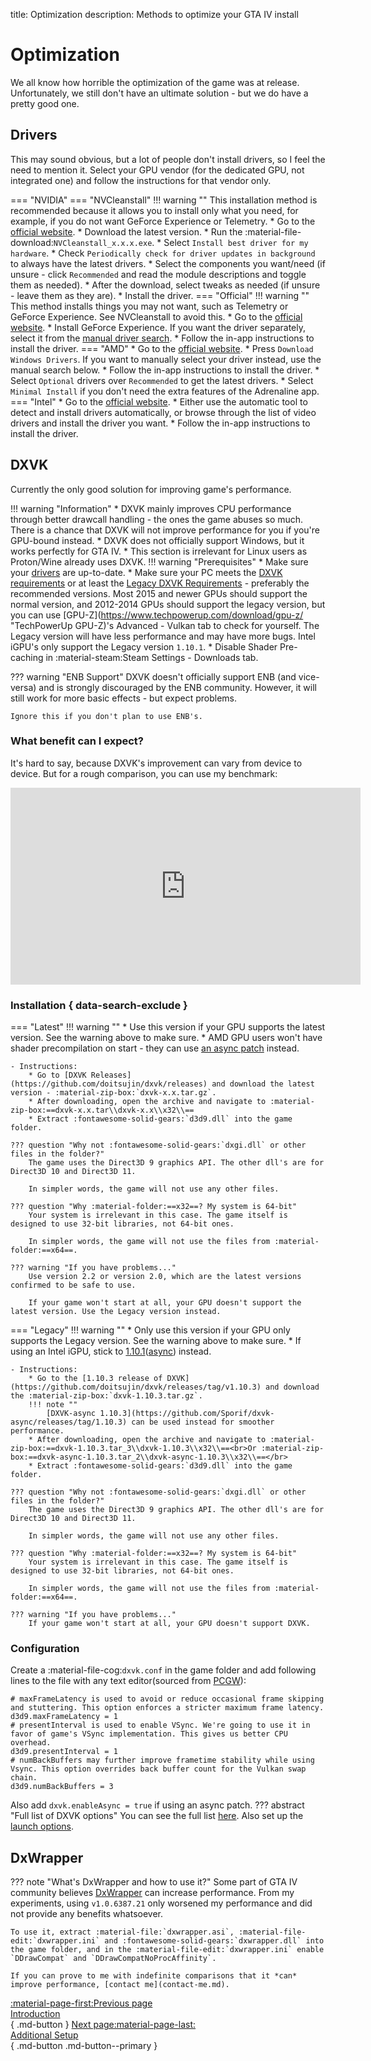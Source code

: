 title: Optimization
description: Methods to optimize your GTA IV install

# Optimization
We all know how horrible the optimization of the game was at release. Unfortunately, we still don't have an ultimate solution - but we do have a pretty good one.

## Drivers
This may sound obvious, but a lot of people don't install drivers, so I feel the need to mention it. Select your GPU vendor (for the dedicated GPU, not integrated one) and follow the instructions for that vendor only.

=== "NVIDIA"
    === "NVCleanstall"
        !!! warning ""
            This installation method is recommended because it allows you to install only what you need, for example, if you do not want GeForce Experience or Telemetry.
        * Go to the [official website](https://www.techpowerup.com/nvcleanstall/).
        * Download the latest version.
        * Run the :material-file-download:`NVCleanstall_x.x.x.exe`.
        * Select `Install best driver for my hardware`.
        * Check `Periodically check for driver updates in background` to always have the latest drivers.
        * Select the components you want/need (if unsure - click `Recommended` and read the module descriptions and toggle them as needed).
        * After the download, select tweaks as needed (if unsure - leave them as they are).
        * Install the driver.
    === "Official"
        !!! warning ""
            This method installs things you may not want, such as Telemetry or GeForce Experience. See NVCleanstall to avoid this.
        * Go to the [official website](https://www.nvidia.com/en-us/geforce/drivers/).
        * Install GeForce Experience. If you want the driver separately, select it from the [manual driver search](https://www.nvidia.com/Download/index.aspx?lang=en-us).
        * Follow the in-app instructions to install the driver.
=== "AMD"
    * Go to the [official website](https://www.amd.com/en/support).
    * Press `Download Windows Drivers`. If you want to manually select your driver instead, use the manual search below.
    * Follow the in-app instructions to install the driver.
    * Select `Optional` drivers over `Recommended` to get the latest drivers.
    * Select `Minimal Install` if you don't need the extra features of the Adrenaline app.
=== "Intel"
    * Go to the [official website](https://www.intel.com/content/www/us/en/download-center/home.html).
    * Either use the automatic tool to detect and install drivers automatically, or browse through the list of video drivers and install the driver you want.
    * Follow the in-app instructions to install the driver.

## DXVK
Currently the only good solution for improving game's performance. 

!!! warning "Information"
    * DXVK mainly improves CPU performance through better drawcall handling - the ones the game abuses so much. There is a chance that DXVK will not improve performance for you if you're GPU-bound instead.
    * DXVK does not officially support Windows, but it works perfectly for GTA IV.
    * This section is irrelevant for Linux users as Proton/Wine already uses DXVK.
!!! warning "Prerequisites"
    * Make sure your [drivers](#drivers) are up-to-date.
    * Make sure your PC meets the [DXVK requirements](https://github.com/doitsujin/dxvk/wiki/Driver-support "DXVK's GitHub Wiki") or at least the [Legacy DXVK Requirements](https://github.com/doitsujin/dxvk/wiki/Driver-support#dxvk-1103 "DXVK's GitHub Wiki") - preferably the recommended versions. Most 2015 and newer GPUs should support the normal version, and 2012-2014 GPUs should support the legacy version, but you can use [GPU-Z](https://www.techpowerup.com/download/gpu-z/ "TechPowerUp GPU-Z)'s Advanced - Vulkan tab to check for yourself. The Legacy version will have less performance and may have more bugs. Intel iGPU's only support the Legacy version `1.10.1`.
    * Disable Shader Pre-caching in :material-steam:Steam Settings - Downloads tab.

??? warning "ENB Support"
    DXVK doesn't officially support ENB (and vice-versa) and is strongly discouraged by the ENB community. However, it will still work for more basic effects - but expect problems.

    Ignore this if you don't plan to use ENB's.

### What benefit can I expect?
It's hard to say, because DXVK's improvement can vary from device to device. But for a rough comparison, you can use my benchmark:
<iframe width="560" height="315" src="https://www.youtube.com/embed/mSSjw8uf5Rw" title="YouTube video player" frameborder="0" allow="accelerometer; autoplay; clipboard-write; gyroscope; picture-in-picture; web-share" allowfullscreen></iframe>

### Installation { data-search-exclude }
=== "Latest"
    !!! warning ""
        * Use this version if your GPU supports the latest version. See the warning above to make sure.
        * AMD GPU users won't have shader precompilation on start - they can use [an async patch](https://gitlab.com/Ph42oN/dxvk-gplasync/-/releases) instead.

    - Instructions:
        * Go to [DXVK Releases](https://github.com/doitsujin/dxvk/releases) and download the latest version - :material-zip-box:`dxvk-x.x.tar.gz`.
        * After downloading, open the archive and navigate to :material-zip-box:==dxvk-x.x.tar\\dxvk-x.x\\x32\\==
        * Extract :fontawesome-solid-gears:`d3d9.dll` into the game folder.
    
    ??? question "Why not :fontawesome-solid-gears:`dxgi.dll` or other files in the folder?"
        The game uses the Direct3D 9 graphics API. The other dll's are for Direct3D 10 and Direct3D 11. 
        
        In simpler words, the game will not use any other files.
    
    ??? question "Why :material-folder:==x32==? My system is 64-bit"
        Your system is irrelevant in this case. The game itself is designed to use 32-bit libraries, not 64-bit ones.
        
        In simpler words, the game will not use the files from :material-folder:==x64==.
    
    ??? warning "If you have problems..."
        Use version 2.2 or version 2.0, which are the latest versions confirmed to be safe to use. 
       
        If your game won't start at all, your GPU doesn't support the latest version. Use the Legacy version instead.
=== "Legacy"
    !!! warning ""
        * Only use this version if your GPU only supports the Legacy version. See the warning above to make sure.
        * If using an Intel iGPU, stick to [1.10.1](https://github.com/doitsujin/dxvk/releases/tag/v1.10.1)([async](https://github.com/Sporif/dxvk-async/releases/tag/1.10.1)) instead.

    - Instructions:
        * Go to the [1.10.3 release of DXVK](https://github.com/doitsujin/dxvk/releases/tag/v1.10.3) and download the :material-zip-box:`dxvk-1.10.3.tar.gz`.
        !!! note ""
            [DXVK-async 1.10.3](https://github.com/Sporif/dxvk-async/releases/tag/1.10.3) can be used instead for smoother performance.
        * After downloading, open the archive and navigate to :material-zip-box:==dxvk-1.10.3.tar_3\\dxvk-1.10.3\\x32\\==<br>Or :material-zip-box:==dxvk-async-1.10.3.tar_2\\dxvk-async-1.10.3\\x32\\==</br>
        * Extract :fontawesome-solid-gears:`d3d9.dll` into the game folder.
    
    ??? question "Why not :fontawesome-solid-gears:`dxgi.dll` or other files in the folder?"
        The game uses the Direct3D 9 graphics API. The other dll's are for Direct3D 10 and Direct3D 11. 
        
        In simpler words, the game will not use any other files.
    
    ??? question "Why :material-folder:==x32==? My system is 64-bit"
        Your system is irrelevant in this case. The game itself is designed to use 32-bit libraries, not 64-bit ones.
        
        In simpler words, the game will not use the files from :material-folder:==x64==.
    
    ??? warning "If you have problems..."
        If your game won't start at all, your GPU doesn't support DXVK.
    
### Configuration
Create a :material-file-cog:`dxvk.conf` in the game folder and add following lines to the file with any text editor(sourced from [PCGW](https://www.pcgamingwiki.com/wiki/Grand_Theft_Auto_IV#DXVK)):
``` { .py }
# maxFrameLatency is used to avoid or reduce occasional frame skipping and stuttering. This option enforces a stricter maximum frame latency.
d3d9.maxFrameLatency = 1
# presentInterval is used to enable VSync. We're going to use it in favor of game's VSync implementation. This gives us better CPU overhead. 
d3d9.presentInterval = 1
# numBackBuffers may further improve frametime stability while using Vsync. This option overrides back buffer count for the Vulkan swap chain.
d3d9.numBackBuffers = 3
```
Also add `dxvk.enableAsync = true` if using an async patch.
??? abstract "Full list of DXVK options"
    You can see the full list [here](https://github.com/doitsujin/dxvk/blob/master/dxvk.conf).
Also set up the [launch options](additional-setup.md).

## DxWrapper
??? note "What's DxWrapper and how to use it?"
    Some part of GTA IV community believes [DxWrapper](https://github.com/elishacloud/dxwrapper/releases/) can increase performance. From my experiments, using `v1.0.6387.21` only worsened my performance and did not provide any benefits whatsoever. 
    
    To use it, extract :material-file:`dxwrapper.asi`, :material-file-edit:`dxwrapper.ini` and :fontawesome-solid-gears:`dxwrapper.dll` into the game folder, and in the :material-file-edit:`dxwrapper.ini` enable `DDrawCompat` and `DDrawCompatNoProcAffinity`.
    
    If you can prove to me with indefinite comparisons that it *can* improve performance, [contact me](contact-me.md).

[:material-page-first:Previous page <br>Introduction</br>](index.md){ .md-button } [Next page:material-page-last: <br>Additional Setup</br>](additional-setup.md){ .md-button .md-button--primary }